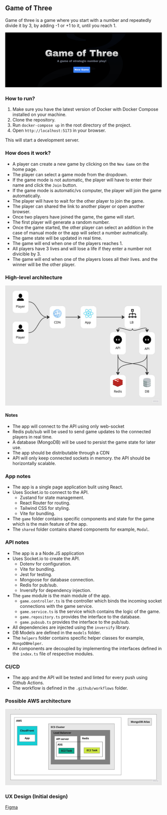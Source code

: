 ## Game of Three

Game of three is a game where you start with a number and repeatedly divide it by 3, by adding -1 or +1 to it, until you reach 1.


![](./docs/images/3.png)


### How to run?

1. Make sure you have the latest version of Docker with Docker Compose installed on your machine.
2. Clone the repository.
3. Run `docker-compose up` in the root directory of the project.
4. Open `http://localhost:5173` in your browser.

This will start a development server.

### How does it work?

- A player can create a new game by clicking on the `New Game` on the home page.
- The player can select a game mode from the dropdown.
- If the game mode is not automatic, the player will have to enter their name and 
click the `Join` button.
- If the game mode is automatic/vs computer, the player will join the game automatically.
- The player will have to wait for the other player to join the game.
- The player can shared the link to another player or open another browser.
- Once two players have joined the game, the game will start.
- The first player will generate a random number.
- Once the game started, the other player can select an addition in the case of manual mode or the app will select a number autmatically.
- The game state will be updated in real time.
- The game will end when one of the players reaches 1.
- All players have 3 lives and will lose a life if they enter a number not divicible by 3.
- The game will end when one of the players loses all their lives. and the winner will be the other player.

### High-level architecture

![](./docs/images/high-level.jpg)


#### Notes

- The app will connect to the API using only web-socket
- Redis pub/sub will be used to send game updates to the connected players in real time.
- A database (MongoDB) will be used to persist the game state for later use.
- The app should be distributable through a CDN
- API will only keep connected sockets in memory. the API should be horizontally scalable.


### App notes

- The app is a single page application bulit using React.
- Uses Socket.io to connect to the API.
  - Zustand for state management.
  - React Router for routing.
  - Tailwind CSS for styling.
  - Vite for bundling.
- The `game` folder contains specific components and state for the game which is the main feature of the app.
- The `shared` folder contains shared components for example, `Modal`.

### API notes

- The app is a a Node.JS application
- Uses Socket.io to create the API.
  - Dotenv for configuration.
  - Vite for bundling.
  - Jest for testing.
  - Mongoose for database connection.
  - Redis for pub/sub.
  - Inversify for dependency injection.
- The `game` module is the main module of the app.
  - `game.controller.ts` is the controller which binds the incoming socket connections with the game service.
  - `game.service.ts` is the service which contains the logic of the game.
  - `game.repository.ts` provides the interface to the database.
  - `game.pubsub.ts` provides the interface to the pub/sub.
- All dependencies are injected using the `inversify` library.
- DB Models are defined in the `models` folder.
- The `helpers` folder contains specific helper classes for example, `MongoDBHelper`.
- All components are decoupled by implementing the interfaces defined in the `index.ts` file of respective modules.

### CI/CD

- The app and the API will be tested and linted for every push using Github Actions.
- The workflow is defined in the `.github/workflows` folder.

### Possible AWS architecture 

![](./docs/images/aws.jpg)


### UX Design (Initial design)

[Figma](https://www.figma.com/file/XC8AZwsZi2vPGVHY5PK7NT/Game-of-Three?node-id=0%3A1&t=4PQaKn2vrGkvaAuQ-1)

